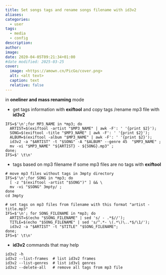 ```yaml
---
title: Set songs tags and rename songs filename with id3v2
aliases: 
categories:
  - user
tags:
  - media
  - config
description: 
author: 
image: 
date: 2020-04-05T09:21:34+01:00
#date modified: 2025-03-25
cover:
  image: <https://amown.cn/PicGo/cover.png>
  alt: <alt text>
  caption: text
  relative: false
---
```


in **oneliner and mass renaming** mode

* get tags information with **exiftool** and copy tags /rename mp3 file with **id3v2**

```shell
IFS=$'\n';for MP3_NAME in *mp3; do
  ARTIST=$(exiftool -artist "$MP3_NAME" | awk -F': ' '{print $2}');
  SONG=$(exiftool -title "$MP3_NAME" | awk -F': ' '{print $2}');
  ALBUM=$(exiftool -album "$MP3_NAME" | awk -F': ' '{print $2}');
  id3v2 -a "$ARTIST" -t "$SONG" -A "$ALBUM" --genre 45  "$MP3_NAME" ;
  mv -vi "$MP3_NAME" "${ARTIST} - ${SONG}.mp3" ;
done;
IFS=$' \t\n'
```

* tags based on mp3 filename if some mp3 files are no tags with **exiftool**

```shell
# move mp3 files without tags in 3mpty directory
IFS=$'\n';for SONG in *mp3; do
  [ -z "$(exiftool -artist "$SONG")" ] && \
  mv -vi "$SONG" 3mpty/ ;
done
cd 3mpty

# set tags on mp3 files from filename with this format "artist - title.mp3"
IFS=$'\n'; for SONG_FILENAME in *mp3; do
  ARTIST=$(echo "$SONG_FILENAME" | sed 's/ - .*$//');
  TITLE=$(echo "$SONG_FILENAME" | sed 's/^.*- \(.*\)\..*$/\1/');
  id3v2 -a "$ARTIST" -t "$TITLE" "$SONG_FILENAME";
done;
IFS=$' \t\n'
```

* **id3v2** commands that may help

```shell
id3v2 -h
id3v2 --list-frames  # list id3v2 frames
id3v2 --list-genres  # list id3v1 genres
id3v2 --delete-all   # remove all tags from mp3 file
```
